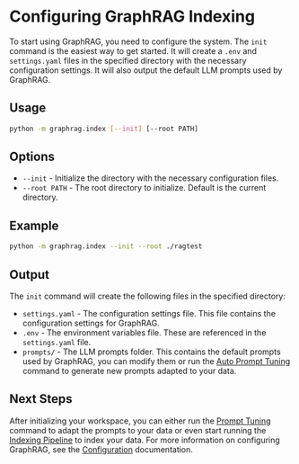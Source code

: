 # Configuring GraphRAG Indexing

To start using GraphRAG, you need to configure the system. The `init` command is the easiest way to get started. It will create a `.env` and `settings.yaml` files in the specified directory with the necessary configuration settings. It will also output the default LLM prompts used by GraphRAG.

## Usage

```sh
python -m graphrag.index [--init] [--root PATH]
```

## Options

- `--init` - Initialize the directory with the necessary configuration files.
- `--root PATH` - The root directory to initialize. Default is the current directory.

## Example

```sh
python -m graphrag.index --init --root ./ragtest
```

## Output

The `init` command will create the following files in the specified directory:

- `settings.yaml` - The configuration settings file. This file contains the configuration settings for GraphRAG.
- `.env` - The environment variables file. These are referenced in the `settings.yaml` file.
- `prompts/` - The LLM prompts folder. This contains the default prompts used by GraphRAG, you can modify them or run the [Auto Prompt Tuning](../prompt_tuning/auto_prompt_tuning.md) command to generate new prompts adapted to your data.

## Next Steps

After initializing your workspace, you can either run the [Prompt Tuning](../prompt_tuning/auto_prompt_tuning.md) command to adapt the prompts to your data or even start running the [Indexing Pipeline](../index/overview.md) to index your data. For more information on configuring GraphRAG, see the [Configuration](overview.md) documentation.
